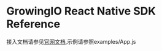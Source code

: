 # GrowingIO React Native SDK Reference

接入文档请参见[官网文档](https://docs.growingio.com/docs/sdk-integration/react-native-wu-mai-dian-sdk/),示例请参照examples/App.js
